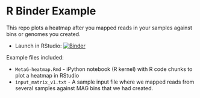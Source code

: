 # R Binder Example

This repo plots a heatmap after you mapped reads in your samples against bins or genomes you created. 

 - Launch in RStudio: [![Binder](https://mybinder.org/badge_logo.svg)](https://mybinder.org/v2/gh/megaptera-helvetiae/MetaG-heat-Binder/fixr?filepath=MetaG-Heatmap.ipynb)

Example files included:

 - `MetaG-heatmap.Rmd` - iPython notebook (R kernel) with R code chunks to plot a heatmap in RStudio
 - `input_matrix_v1.txt` - A sample input file where we mapped reads from several samples against MAG bins that we had created.

